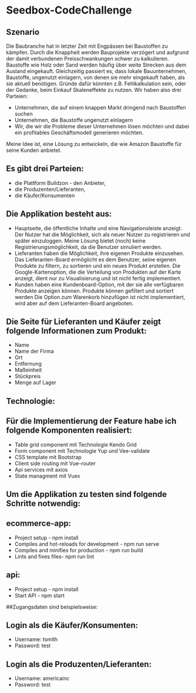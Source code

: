 # Seedbox-CodeChallenge

## Szenario
Die Baubranche hat in letzter Zeit mit Engpässen bei Baustoffen zu kämpfen. Durch die Knappheit werden
Bauprojekte verzögert und aufgrund der damit verbundenen Preisschwankungen schwer zu kalkulieren. Baustoffe
wie Holz oder Sand werden häufig über weite Strecken aus dem Ausland eingekauft.
Gleichzeitig passiert es, dass lokale Bauunternehmen, Baustoffe, ungenutzt einlagern, von denen sie mehr
eingekauft haben, als sie aktuell benötigen. Gründe dafür könnten z.B. Fehlkalkulation sein, oder der Gedanke,
beim Einkauf Skaleneffekte zu nutzen.
Wir haben also drei Parteien:
- Unternehmen, die auf einem knappen Markt dringend nach Baustoffen suchen
- Unternehmen, die Baustoffe ungenutzt einlagern
- Wir, die wir die Probleme dieser Unternehmen lösen möchten und dabei ein profitables Geschäftsmodell
generieren möchten.

Meine Idee ist, eine Lösung zu entwickeln, die wie Amazon Baustoffe für seine Kunden anbietet.
## Es gibt drei Parteien: 
-	die Plattform Buildzon - den Anbieter, 
-	die Produzenten/Lieferanten, 
-	die Käufer/Konsumenten


## Die Applikation besteht aus:
-	Hauptseite, die öffentliche Inhalte und eine Navigationsleiste anzeigt. Der Nutzer hat die Möglichkeit, sich als neuer Nutzer zu registrieren und später einzuloggen. Meine Lösung bietet (noch) keine Registrierungsmöglichkeit, da die Benutzer simuliert werden. 
-	Lieferanten haben die Möglichkeit, ihre eigenen Produkte einzusehen. Das Lieferanten-Board ermöglicht es dem Benutzer, seine eigenen Produkte zu filtern,  zu sortieren und ein neues Produkt erstellen. Die Google-Kartenoption, die die Verteilung von Produkten auf der Karte anzeigt, dient nur zu Visualisierung und ist nicht fertig implementiert. 
-	Kunden haben eine Kundenboard-Option, mit der sie alle verfügbaren Produkte anzeigen können. Produkte können gefiltert und sortiert werden Die Option zum Warenkorb hinzufügen ist nicht implementiert, wird aber auf dem Lieferanten-Board angeboten.


## Die Seite für Lieferanten und Käufer zeigt folgende Informationen zum Produkt:
-	Name
-	Name der Firma
-	Ort
-	Entfernung
-	Maßeinheit 
-	Stückpreis 
-	Menge auf Lager


## Technologie:
## Für die Implementierung der Feature habe ich folgende Komponenten realisiert:

-	Table grid component mit Technologie Kendo Grid
-	Form component mit Technologie Yup und Vee-validate
-	CSS template mit Bootstrap
-	Client side routing mit Vue-router
-	Api services mit axios
-	State managment mit Vuex


## Um die Applikation zu testen sind folgende Schritte notwendig:

##	ecommerce-app: 
  -	Project setup - npm install
  -	Compiles and hot-reloads for development - npm run serve
  -	Compiles and minifies for production - npm run build
  -	Lints and fixes files- npm run lint


##	api:
  -	Project setup - npm install
  -	Start API - npm start

##Zugangsdaten sind beispielsweise:

##	Login als die Käufer/Konsumenten: 
  -	Username: tsmith
  -	Password: test


##	Login als die Produzenten/Lieferanten: 
  -	Username: americainc
  -	Password: test

